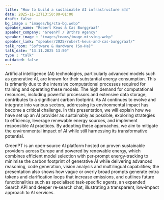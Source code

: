```yaml
---
title: "How to build a sustainable AI infrastructure 🇬🇧"
date: 2025-11-13T13:50:00+01:00
draft: false
bg_image : "images/bg/cta-bg.webp"
speaker_name: "Robert Keus & Cas Burggraaf"
speaker_company: "GreenPT / Brthrs Agency"
speaker_image : "images/teams/image-missing.webp"
speaker_link: "speaker/2025/robert-keus-and-cas-burggraaf/"
talk_room: "Software & Hardware (So-Ha)"
talk_date: "13.11.2025 13:50"
type : "talk"
outdated: false
---
```


Artificial intelligence (AI) technologies, particularly advanced models such as generative AI, are known for their substantial energy consumption. This is primarily due to the intensive computational processes required for training and operating these models. The high demand for computational resources, including powerful processors and extensive data storage, contributes to a significant carbon footprint. As AI continues to evolve and integrate into various sectors, addressing its environmental impact has become a critical challenge. In this presentation, we will explain how we have set up an AI provider as sustainably as possible, exploring strategies to efficiency, leverage renewable energy sources, and implement responsible AI practices. By adopting these approaches, we aim to mitigate the environmental impact of AI while still harnessing its transformative potential.

GreenPT is an open‑source AI platform hosted on proven sustainable providers across Europe and powered by renewable energy, which combines efficient model selection with per‑prompt energy‑tracking to minimise the carbon footprint of generative AI while delivering advanced reasoning, code generation, vision analysis and multilingual capabilities; the presentation also shows how vague or overly broad prompts generate extra tokens and clarification loops that increase emissions, and outlines future functionalities such as specialised task‑specific agents, an expanded Search API and deeper re‑search chat, illustrating a transparent, low‑impact approach to AI services.
